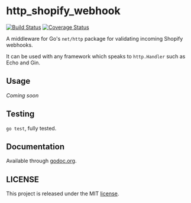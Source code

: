 # http_shopify_webhook

[![Build Status](https://secure.travis-ci.org/ohmybrew/http_shopify_webhook.png?branch=master)](http://travis-ci.org/ohmybrew/http_shopify_webhook)
[![Coverage Status](https://coveralls.io/repos/github/ohmybrew/http_shopify_webhook/badge.svg?branch=master)](https://coveralls.io/github/ohmybrew/http_shopify_webhook?branch=master)

A middleware for Go's `net/http` package for validating incoming Shopify webhooks.

It can be used with any framework which speaks to `http.Handler` such as Echo and Gin.

## Usage

*Coming soon*

## Testing

`go test`, fully tested.

## Documentation

Available through [godoc.org](https://godoc.org/github.com/ohmybrew/http_shopify_webhook).

## LICENSE

This project is released under the MIT [license](https://github.com/ohmybrew/http_shopify_webhook/blob/master/LICENSE).

